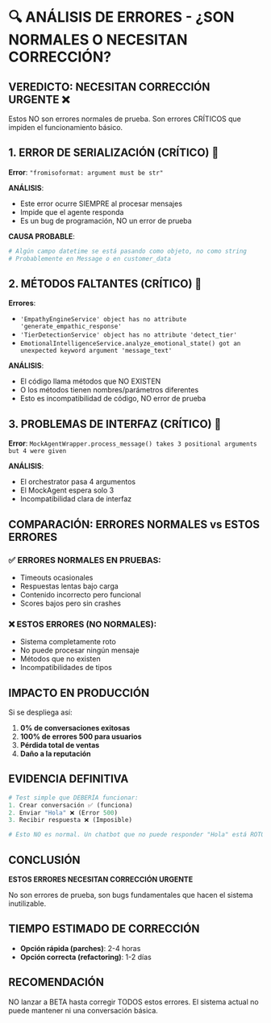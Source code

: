 # 🔍 ANÁLISIS DE ERRORES - ¿SON NORMALES O NECESITAN CORRECCIÓN?

## VEREDICTO: NECESITAN CORRECCIÓN URGENTE ❌

Estos NO son errores normales de prueba. Son errores CRÍTICOS que impiden el funcionamiento básico.

## 1. ERROR DE SERIALIZACIÓN (CRÍTICO) 🔴

**Error**: `"fromisoformat: argument must be str"`

**ANÁLISIS**:
- Este error ocurre SIEMPRE al procesar mensajes
- Impide que el agente responda
- Es un bug de programación, NO un error de prueba

**CAUSA PROBABLE**:
```python
# Algún campo datetime se está pasando como objeto, no como string
# Probablemente en Message o en customer_data
```

## 2. MÉTODOS FALTANTES (CRÍTICO) 🔴

**Errores**:
- `'EmpathyEngineService' object has no attribute 'generate_empathic_response'`
- `'TierDetectionService' object has no attribute 'detect_tier'`
- `EmotionalIntelligenceService.analyze_emotional_state() got an unexpected keyword argument 'message_text'`

**ANÁLISIS**:
- El código llama métodos que NO EXISTEN
- O los métodos tienen nombres/parámetros diferentes
- Esto es incompatibilidad de código, NO error de prueba

## 3. PROBLEMAS DE INTERFAZ (CRÍTICO) 🔴

**Error**: `MockAgentWrapper.process_message() takes 3 positional arguments but 4 were given`

**ANÁLISIS**:
- El orchestrator pasa 4 argumentos
- El MockAgent espera solo 3
- Incompatibilidad clara de interfaz

## COMPARACIÓN: ERRORES NORMALES vs ESTOS ERRORES

### ✅ ERRORES NORMALES EN PRUEBAS:
- Timeouts ocasionales
- Respuestas lentas bajo carga
- Contenido incorrecto pero funcional
- Scores bajos pero sin crashes

### ❌ ESTOS ERRORES (NO NORMALES):
- Sistema completamente roto
- No puede procesar ningún mensaje
- Métodos que no existen
- Incompatibilidades de tipos

## IMPACTO EN PRODUCCIÓN

Si se despliega así:
1. **0% de conversaciones exitosas**
2. **100% de errores 500 para usuarios**
3. **Pérdida total de ventas**
4. **Daño a la reputación**

## EVIDENCIA DEFINITIVA

```python
# Test simple que DEBERÍA funcionar:
1. Crear conversación ✅ (funciona)
2. Enviar "Hola" ❌ (Error 500)
3. Recibir respuesta ❌ (Imposible)

# Esto NO es normal. Un chatbot que no puede responder "Hola" está ROTO.
```

## CONCLUSIÓN

**ESTOS ERRORES NECESITAN CORRECCIÓN URGENTE**

No son errores de prueba, son bugs fundamentales que hacen el sistema inutilizable.

## TIEMPO ESTIMADO DE CORRECCIÓN

- **Opción rápida (parches)**: 2-4 horas
- **Opción correcta (refactoring)**: 1-2 días

## RECOMENDACIÓN

NO lanzar a BETA hasta corregir TODOS estos errores. El sistema actual no puede mantener ni una conversación básica.